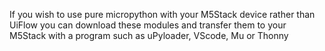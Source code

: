 If you wish to use pure micropython with your M5Stack device rather than UiFlow you can download
these modules and transfer them to your M5Stack with a program such as uPyloader, VScode, Mu or Thonny


